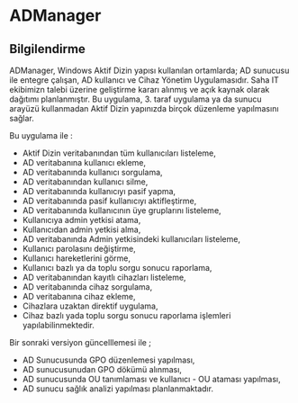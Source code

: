 # ADManager
## Bilgilendirme ##
ADManager, Windows Aktif Dizin yapısı  kullanılan ortamlarda; AD sunucusu ile entegre çalışan, AD kullanıcı ve Cihaz Yönetim Uygulamasıdır. Saha IT ekibimizn talebi üzerine geliştirme kararı alınmış ve  açık kaynak olarak dağıtımı planlanmıştır.
Bu uygulama, 3. taraf uygulama ya da sunucu arayüzü kullanmadan Aktif Dizin yapınızda birçok düzenleme yapılmasını sağlar.

Bu uygulama ile :
- Aktif Dizin veritabanından tüm kullanıcıları listeleme,
- AD veritabanına kullanıcı ekleme,
- AD veritabanında kullanıcı sorgulama,
- AD veritabanından kullanıcı silme,
- AD veritabanında kullanıcıyı pasif yapma,
- AD veritabanında pasif kullanıcıyı aktifleştirme,
- AD veritabanında kullanıcının üye gruplarını listeleme,
- Kullanıcıya admin yetkisi atama,
- Kullanıcıdan admin yetkisi alma,
- AD veritabanında Admin yetkisindeki kullanıcıları listeleme,
- Kullanıcı parolasını değiştirme,
- Kullanıcı hareketlerini görme,
- Kullanıcı bazlı ya da toplu sorgu sonucu raporlama,
- AD veritabanından kayıtlı cihazları listeleme,
- AD veritabanında cihaz sorgulama,
- AD veritabanına cihaz ekleme,
- Cihazlara uzaktan direktif uygulama,
- Cihaz bazlı yada toplu sorgu sonucu raporlama işlemleri yapılabilinmektedir.

Bir sonraki versiyon güncelllemesi ile ;
- AD Sunucusunda GPO düzenlemesi yapılması,
- AD sunucusunudan  GPO dökümü alınması,
- AD sunucusunda OU tanımlaması ve kullanıcı - OU ataması yapılması,
- AD sunucu sağlık analizi yapılması planlanmaktadır.






